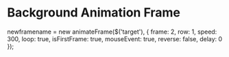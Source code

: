 # Background Animation Frame
newframename = new animateFrame($('target'), {
	frame: 2,
	row: 1,
	speed: 300,
	loop: true,
	isFirstFrame: true,
	mouseEvent: true,
	reverse: false,
	delay: 0
});
